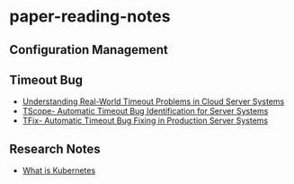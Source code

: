 # paper-reading-notes

## Configuration Management

## Timeout Bug
- [Understanding Real-World Timeout Problems in Cloud Server Systems](https://github.com/shuaiwang516/paper-reading-notes/blob/main/timeout_bug/Understanding%20of%20Timeout%20Problem.md)
- [TScope- Automatic Timeout Bug Identification for Server Systems](https://github.com/shuaiwang516/paper-reading-notes/blob/main/timeout_bug/TScope-%20Automatic%20Timeout%20Bug%20Identification%20for%20Server%20Systems.md)
- [TFix- Automatic Timeout Bug Fixing in Production Server Systems](https://github.com/shuaiwang516/paper-reading-notes/blob/main/timeout_bug/TFix-%20Automatic%20Timeout%20Bug%20Fixing%20in%20Production%20Server%20Systems.md)

## Research Notes
- [What is Kubernetes](https://github.com/shuaiwang516/paper-reading-notes/blob/main/research-notes/kubernetes/Kubernetes_introduction.md)
